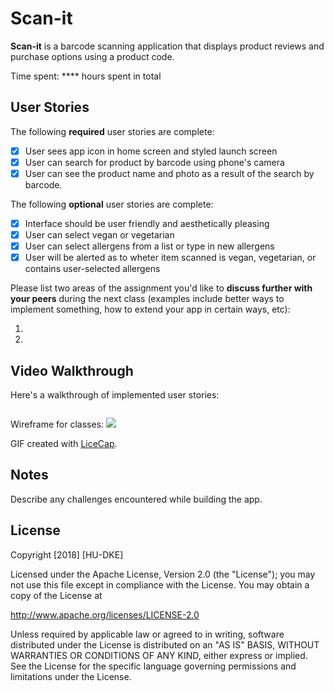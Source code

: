 # Scan-it
 
**Scan-it** is a barcode scanning application that displays product reviews and purchase options using a product code.

Time spent: **** hours spent in total

## User Stories
The following **required** user stories are complete:

- [x] User sees app icon in home screen and styled launch screen
- [x] User can search for product by barcode using phone's camera
- [x] User can see the product name and photo as a result of the search by barcode.

The following **optional** user stories are complete:
- [x] Interface should be user friendly and aesthetically pleasing
- [x] User can select vegan or vegetarian
- [x] User can select allergens from a list or type in new allergens
- [x] User will be alerted as to wheter item scanned is vegan, vegetarian, or contains user-selected allergens

Please list two areas of the assignment you'd like to **discuss further with your peers** during the next class (examples include better ways to implement something, how to extend your app in certain ways, etc):

1.
2.

## Video Walkthrough

Here's a walkthrough of implemented user stories:

<img src='' />

Wireframe for classes:
<img src='https://i.imgur.com/bWWn2sW.gif' />

GIF created with [LiceCap](http://www.cockos.com/licecap/).

## Notes

Describe any challenges encountered while building the app.

## License

Copyright [2018] [HU-DKE]

Licensed under the Apache License, Version 2.0 (the "License");
you may not use this file except in compliance with the License.
You may obtain a copy of the License at

http://www.apache.org/licenses/LICENSE-2.0

Unless required by applicable law or agreed to in writing, software
distributed under the License is distributed on an "AS IS" BASIS,
WITHOUT WARRANTIES OR CONDITIONS OF ANY KIND, either express or implied.
See the License for the specific language governing permissions and
limitations under the License.
